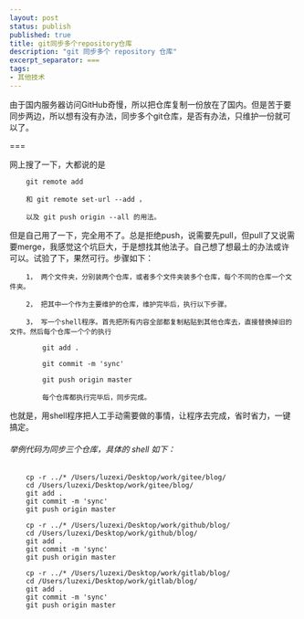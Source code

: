 ```yaml
---
layout: post
status: publish
published: true
title: git同步多个repository仓库
description: "git 同步多个 repository 仓库"
excerpt_separator: ===
tags:
- 其他技术
---
```



由于国内服务器访问GitHub奇慢，所以把仓库复制一份放在了国内。但是苦于要同步两边，所以想有没有办法，同步多个git仓库，是否有办法，只维护一份就可以了。

===

网上搜了一下，大都说的是

		git remote add 

		和 git remote set-url --add ，

		以及 git push origin --all 的用法。

但是自己用了一下，完全用不了。总是拒绝push，说需要先pull，但pull了又说需要merge，我感觉这个坑巨大，于是想找其他法子。自己想了想最土的办法或许可以。试验了下，果然可行。步骤如下：

		1， 两个文件夹，分别装两个仓库，或者多个文件夹装多个仓库，每个不同的仓库一个文件夹。

		2， 把其中一个作为主要维护的仓库，维护完毕后，执行以下步骤。

		3， 写一个shell程序。首先把所有内容全部都复制粘贴到其他仓库去，直接替换掉旧的文件。然后每个仓库一个个的执行

			git add .

			git commit -m 'sync'

			git push origin master

			每个仓库都执行完毕后，同步完成。

也就是，用shell程序把人工手动需要做的事情，让程序去完成，省时省力，一键搞定。

###### 举例代码为同步三个仓库，具体的 shell 如下：

		cp -r ../* /Users/luzexi/Desktop/work/gitee/blog/
		cd /Users/luzexi/Desktop/work/gitee/blog/
		git add .
		git commit -m 'sync'
		git push origin master

		cp -r ../* /Users/luzexi/Desktop/work/github/blog/
		cd /Users/luzexi/Desktop/work/github/blog/
		git add .
		git commit -m 'sync'
		git push origin master

		cp -r ../* /Users/luzexi/Desktop/work/gitlab/blog/
		cd /Users/luzexi/Desktop/work/gitlab/blog/
		git add .
		git commit -m 'sync'
		git push origin master

